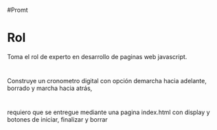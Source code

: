 #Promt

# Rol 
Toma el rol de experto en desarrollo de paginas web javascript. 
# 
Construye un cronometro digital con opción demarcha hacia adelante, borrado y marcha hacia atrás,
#
requiero que se entregue mediante una pagina index.html con display y botones de iniciar, finalizar y borrar
